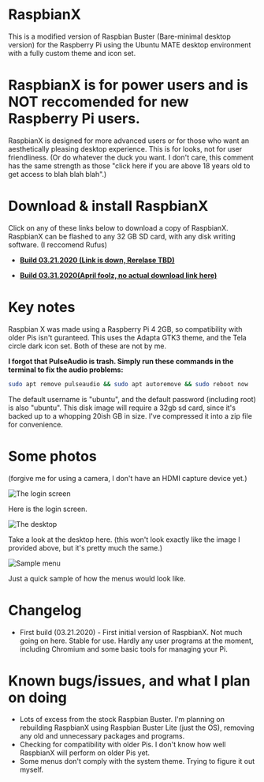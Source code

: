 # RaspbianX
This is a modified version of Raspbian Buster (Bare-minimal desktop version) for the Raspberry Pi using the Ubuntu MATE desktop environment with a fully custom theme and icon set.

# RaspbianX is for power users and is NOT reccomended for new Raspberry Pi users.
RaspbianX is designed for more advanced users or for those who want an aesthetically pleasing desktop experience. This is for looks, not for user friendliness. (Or do whatever the duck you want. I don't care, this comment has the same strength as those "click here if you are above 18 years old to get access to blah blah blah".)

# Download & install RaspbianX

Click on any of these links below to download a copy of RaspbianX. RaspbianX can be flashed to any 32 GB SD card, with any disk writing software. (I reccomend Rufus)

- __[Build 03.21.2020 (Link is down, Rerelase TBD)](https://external-content.duckduckgo.com/iu/?u=https%3A%2F%2Fwebstockreview.net%2Fimages%2Fclipart-banana-face-19.png&f=1&nofb=1)__

- __[Build 03.31.2020(April foolz, no actual download link here)](https://drive.google.com/file/d/1E1pRRYgbq2SjC13-hUcsCAWndttBrGbD/view?usp=drivesdk)__

# Key notes
Raspbian X was made using a Raspberry Pi 4 2GB, so compatibility with older Pis isn't guranteed. This uses the Adapta GTK3 theme, and the Tela circle dark icon set. Both of these are not by me.

__I forgot that PulseAudio is trash. Simply run these commands in the terminal to fix the audio problems:__
```bash
sudo apt remove pulseaudio && sudo apt autoremove && sudo reboot now
```

The default username is "ubuntu", and the default password (including root) is also "ubuntu". This disk image will require a 32gb sd card, since it's backed up to a whopping 20ish GB in size. I've compressed it into a zip file for convenience.

# Some photos
(forgive me for using a camera, I don't have an HDMI capture device yet.)

![The login screen](https://cdn.glitch.com/2d2fd699-1471-4a63-af1a-c7b7677c8b13%2F20200322_130525.jpg?v=1584898281167)

Here is the login screen.

![The desktop](https://cdn.glitch.com/2d2fd699-1471-4a63-af1a-c7b7677c8b13%2F20200322_130605.jpg?v=1584898390637)

Take a look at the desktop here. (this won't look exactly like the image I provided above, but it's pretty much the same.)

![Sample menu](https://cdn.glitch.com/2d2fd699-1471-4a63-af1a-c7b7677c8b13%2F20200322_130614.jpg?v=1584898256214)

Just a quick sample of how the menus would look like.

# Changelog
* First build (03.21.2020) -  First initial version of RaspbianX. Not much going on here. Stable for use. Hardly any user programs at the moment, including Chromium and some basic tools for managing your Pi.

# Known bugs/issues, and what I plan on doing
* Lots of excess from the stock Raspbian Buster. I'm planning on rebuilding RaspbianX using Raspbian Buster Lite (just the OS), removing any old and unnecessary packages and programs.
* Checking for compatibility with older Pis. I don't know how well RaspbianX will perform on older Pis yet. 
* Some menus don't comply with the system theme. Trying to figure it out myself.
